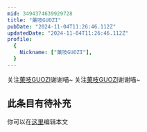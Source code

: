 ```yaml
---
mid: 3494374639929728
title: "菓吱GUOZI"
pubDate: "2024-11-04T11:26:46.112Z"
updatedDate: "2024-11-04T11:26:46.112Z"
profile:
  {
    Nickname: ["菓吱GUOZI"],
  }
---
```


关注[菓吱GUOZI](https://space.bilibili.com/3494374639929728)谢谢喵~ 关注[菓吱GUOZI](https://space.bilibili.com/3494374639929728)谢谢喵~

## 此条目有待补充
你可以在[这里](https://github.com/Yuhanawa/VTuber.ICU-Content/edit/master/v/菓吱GUOZI/index.md)编辑本文
